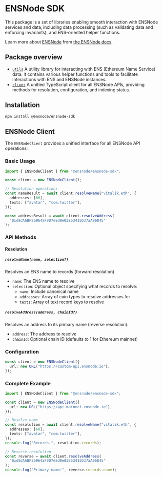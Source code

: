 # ENSNode SDK

This package is a set of libraries enabling smooth interaction with ENSNode services and data, including data processing (such as validating data and enforcing invariants), and ENS-oriented helper functions.

Learn more about [ENSNode](https://ensnode.io/) from [the ENSNode docs](https://ensnode.io/docs/).

## Package overview

- [`utils`](utils) A utility library for interacting with ENS (Ethereum Name Service) data. It contains various helper functions and tools to facilitate interactions with ENS and ENSNode instances.
- [`client`](src/client.ts) A unified TypeScript client for all ENSNode APIs, providing methods for resolution, configuration, and indexing status.

## Installation

```bash
npm install @ensnode/ensnode-sdk
```

## ENSNode Client

The `ENSNodeClient` provides a unified interface for all ENSNode API operations:

### Basic Usage

```typescript
import { ENSNodeClient } from "@ensnode/ensnode-sdk";

const client = new ENSNodeClient();

// Resolution operations
const nameResult = await client.resolveName("vitalik.eth", {
  addresses: [60],
  texts: ["avatar", "com.twitter"],
});

const addressResult = await client.resolveAddress(
  "0xd8dA6BF26964aF9D7eEd9e03E53415D37aA96045"
);
```

### API Methods

#### Resolution

##### `resolveName(name, selection?)`

Resolves an ENS name to records (forward resolution).

- `name`: The ENS name to resolve
- `selection`: Optional object specifying what records to resolve:
  - `name`: Include canonical name
  - `addresses`: Array of coin types to resolve addresses for
  - `texts`: Array of text record keys to resolve

##### `resolveAddress(address, chainId?)`

Resolves an address to its primary name (reverse resolution).

- `address`: The address to resolve
- `chainId`: Optional chain ID (defaults to 1 for Ethereum mainnet)

### Configuration

```typescript
const client = new ENSNodeClient({
  url: new URL("https://custom-api.ensnode.io"),
});
```

### Complete Example

```typescript
import { ENSNodeClient } from "@ensnode/ensnode-sdk";

const client = new ENSNodeClient({
  url: new URL("https://api.mainnet.ensnode.io"),
});

// Resolve name
const resolution = await client.resolveName("vitalik.eth", {
  addresses: [60],
  texts: ["avatar", "com.twitter"],
});
console.log("Records:", resolution.records);

// Reverse resolution
const reverse = await client.resolveAddress(
  "0xd8dA6BF26964aF9D7eEd9e03E53415D37aA96045"
);
console.log("Primary name:", reverse.records.name);
```
